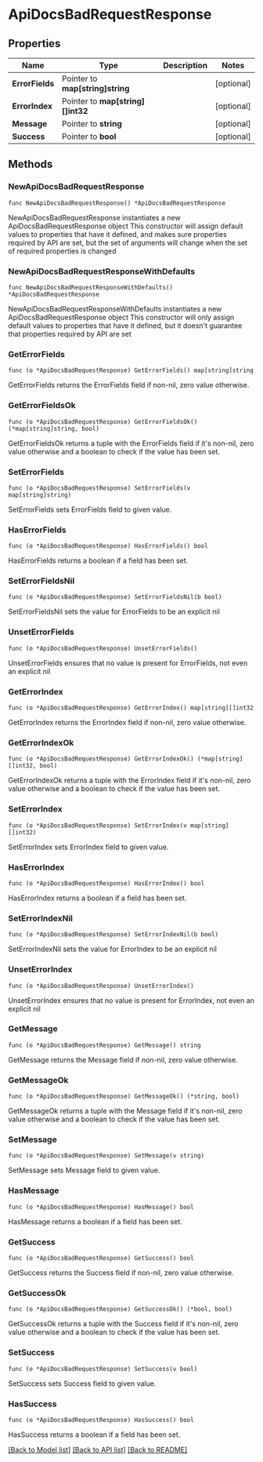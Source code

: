 # ApiDocsBadRequestResponse

## Properties

Name | Type | Description | Notes
------------ | ------------- | ------------- | -------------
**ErrorFields** | Pointer to **map[string]string** |  | [optional] 
**ErrorIndex** | Pointer to **map[string][]int32** |  | [optional] 
**Message** | Pointer to **string** |  | [optional] 
**Success** | Pointer to **bool** |  | [optional] 

## Methods

### NewApiDocsBadRequestResponse

`func NewApiDocsBadRequestResponse() *ApiDocsBadRequestResponse`

NewApiDocsBadRequestResponse instantiates a new ApiDocsBadRequestResponse object
This constructor will assign default values to properties that have it defined,
and makes sure properties required by API are set, but the set of arguments
will change when the set of required properties is changed

### NewApiDocsBadRequestResponseWithDefaults

`func NewApiDocsBadRequestResponseWithDefaults() *ApiDocsBadRequestResponse`

NewApiDocsBadRequestResponseWithDefaults instantiates a new ApiDocsBadRequestResponse object
This constructor will only assign default values to properties that have it defined,
but it doesn't guarantee that properties required by API are set

### GetErrorFields

`func (o *ApiDocsBadRequestResponse) GetErrorFields() map[string]string`

GetErrorFields returns the ErrorFields field if non-nil, zero value otherwise.

### GetErrorFieldsOk

`func (o *ApiDocsBadRequestResponse) GetErrorFieldsOk() (*map[string]string, bool)`

GetErrorFieldsOk returns a tuple with the ErrorFields field if it's non-nil, zero value otherwise
and a boolean to check if the value has been set.

### SetErrorFields

`func (o *ApiDocsBadRequestResponse) SetErrorFields(v map[string]string)`

SetErrorFields sets ErrorFields field to given value.

### HasErrorFields

`func (o *ApiDocsBadRequestResponse) HasErrorFields() bool`

HasErrorFields returns a boolean if a field has been set.

### SetErrorFieldsNil

`func (o *ApiDocsBadRequestResponse) SetErrorFieldsNil(b bool)`

 SetErrorFieldsNil sets the value for ErrorFields to be an explicit nil

### UnsetErrorFields
`func (o *ApiDocsBadRequestResponse) UnsetErrorFields()`

UnsetErrorFields ensures that no value is present for ErrorFields, not even an explicit nil
### GetErrorIndex

`func (o *ApiDocsBadRequestResponse) GetErrorIndex() map[string][]int32`

GetErrorIndex returns the ErrorIndex field if non-nil, zero value otherwise.

### GetErrorIndexOk

`func (o *ApiDocsBadRequestResponse) GetErrorIndexOk() (*map[string][]int32, bool)`

GetErrorIndexOk returns a tuple with the ErrorIndex field if it's non-nil, zero value otherwise
and a boolean to check if the value has been set.

### SetErrorIndex

`func (o *ApiDocsBadRequestResponse) SetErrorIndex(v map[string][]int32)`

SetErrorIndex sets ErrorIndex field to given value.

### HasErrorIndex

`func (o *ApiDocsBadRequestResponse) HasErrorIndex() bool`

HasErrorIndex returns a boolean if a field has been set.

### SetErrorIndexNil

`func (o *ApiDocsBadRequestResponse) SetErrorIndexNil(b bool)`

 SetErrorIndexNil sets the value for ErrorIndex to be an explicit nil

### UnsetErrorIndex
`func (o *ApiDocsBadRequestResponse) UnsetErrorIndex()`

UnsetErrorIndex ensures that no value is present for ErrorIndex, not even an explicit nil
### GetMessage

`func (o *ApiDocsBadRequestResponse) GetMessage() string`

GetMessage returns the Message field if non-nil, zero value otherwise.

### GetMessageOk

`func (o *ApiDocsBadRequestResponse) GetMessageOk() (*string, bool)`

GetMessageOk returns a tuple with the Message field if it's non-nil, zero value otherwise
and a boolean to check if the value has been set.

### SetMessage

`func (o *ApiDocsBadRequestResponse) SetMessage(v string)`

SetMessage sets Message field to given value.

### HasMessage

`func (o *ApiDocsBadRequestResponse) HasMessage() bool`

HasMessage returns a boolean if a field has been set.

### GetSuccess

`func (o *ApiDocsBadRequestResponse) GetSuccess() bool`

GetSuccess returns the Success field if non-nil, zero value otherwise.

### GetSuccessOk

`func (o *ApiDocsBadRequestResponse) GetSuccessOk() (*bool, bool)`

GetSuccessOk returns a tuple with the Success field if it's non-nil, zero value otherwise
and a boolean to check if the value has been set.

### SetSuccess

`func (o *ApiDocsBadRequestResponse) SetSuccess(v bool)`

SetSuccess sets Success field to given value.

### HasSuccess

`func (o *ApiDocsBadRequestResponse) HasSuccess() bool`

HasSuccess returns a boolean if a field has been set.


[[Back to Model list]](../README.md#documentation-for-models) [[Back to API list]](../README.md#documentation-for-api-endpoints) [[Back to README]](../README.md)


